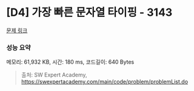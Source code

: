 # [D4] 가장 빠른 문자열 타이핑 - 3143 

[문제 링크](https://swexpertacademy.com/main/code/problem/problemDetail.do?contestProbId=AV_65wkqsb4DFAWS) 

### 성능 요약

메모리: 61,932 KB, 시간: 180 ms, 코드길이: 640 Bytes



> 출처: SW Expert Academy, https://swexpertacademy.com/main/code/problem/problemList.do